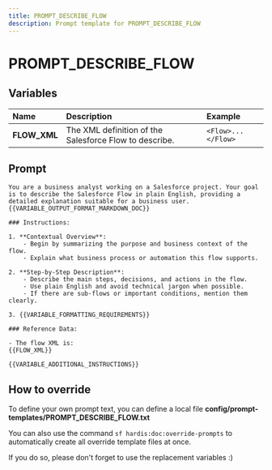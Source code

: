```yaml
---
title: PROMPT_DESCRIBE_FLOW
description: Prompt template for PROMPT_DESCRIBE_FLOW
---
```


# PROMPT_DESCRIBE_FLOW

## Variables

| Name         | Description                                            | Example            |
|:-------------|:-------------------------------------------------------|:-------------------|
| **FLOW_XML** | The XML definition of the Salesforce Flow to describe. | `<Flow>...</Flow>` |

## Prompt

```
You are a business analyst working on a Salesforce project. Your goal is to describe the Salesforce Flow in plain English, providing a detailed explanation suitable for a business user. {{VARIABLE_OUTPUT_FORMAT_MARKDOWN_DOC}}

### Instructions:

1. **Contextual Overview**:
    - Begin by summarizing the purpose and business context of the flow.
    - Explain what business process or automation this flow supports.

2. **Step-by-Step Description**:
    - Describe the main steps, decisions, and actions in the flow.
    - Use plain English and avoid technical jargon when possible.
    - If there are sub-flows or important conditions, mention them clearly.

3. {{VARIABLE_FORMATTING_REQUIREMENTS}}

### Reference Data:

- The flow XML is:
{{FLOW_XML}}

{{VARIABLE_ADDITIONAL_INSTRUCTIONS}}

```

## How to override

To define your own prompt text, you can define a local file **config/prompt-templates/PROMPT_DESCRIBE_FLOW.txt**

You can also use the command `sf hardis:doc:override-prompts` to automatically create all override template files at once.

If you do so, please don't forget to use the replacement variables :)
